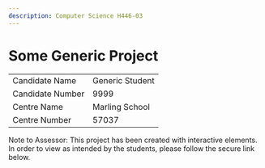 ```yaml
---
description: Computer Science H446-03
---
```


# Some Generic Project

|                  |                 |
| ---------------- | --------------- |
| Candidate Name   | Generic Student |
| Candidate Number | 9999            |
| Centre Name      | Marling School  |
| Centre Number    | 57037           |

Note to Assessor: This project has been created with interactive elements. In order to view as intended by the students, please follow the secure link below.
